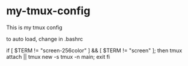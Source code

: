 my-tmux-config
==============

This is my tmux config


to auto load, change in .bashrc

if [ $TERM != "screen-256color" ] && [  $TERM != "screen" ]; then
    tmux attach || tmux new -s tmux -n main; exit
fi
